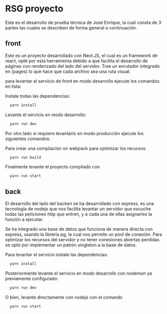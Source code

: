 
# RSG proyecto 

Este es el desarrollo de prueba técnica de José Enrique, la cual consta de 3 partes las cuales se describen de forma general a continuación.



## front

Este es un proyecto desarrollado con Next.JS, el cual es un framework de react, opté por esta herramienta debido a que facilita el desarrollo de páginas con renderizado del lado del servidor. Trae un enrutador integrado en (pages) lo que hace que cada archivo sea una ruta visual.

para levantar el servicio de front en modo desarrollo ejecute los comandos en lista: 

Instale todas las dependencias:
```bash
  yarn install
```

Levante el servicio en modo desarrollo:
```bash
  yarn run dev
```

Por otro lado si requiere levantarlo en modo producción ejecute los siguientes comandos: 

Para crear una compilación on webpack para optimizar los recursos:
```bash
  yarn run build
```

Finalmente levante el proyecto compilado con
```bash
  yarn run start
```


## back

El desarrollo del lado del backen se ha desarrollado con express, es una tecnología de nodejs que nos facilita levantar un servidor que escuche todas las peticiones http que entren, y a cada una de ellas asignarles la función a ejecutar. 

Se ha integrado una base de datos que funciona de manera directa con express, usando la librería pg, la cual nos permite un pool de conexión. Para optmizar los recursos del servidor y no tener conexiones abiertas perdidas se optó por implementar un patrón singleton a la base de datos.

Para levantar el servicio instale las dependencias:
```bash
  yarn install
```

Posteriormente levante el servicio en modo desarrollo con nodemon ya previamente configurado:
```bash
  yarn run dev
```

O bien, levante directamente con nodejs con el comando
```bash
  yarn run start
```
